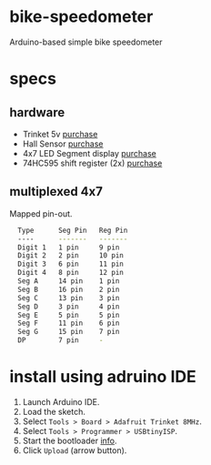 # bike-speedometer
Arduino-based simple bike speedometer

# specs

## hardware

* Trinket 5v [purchase](https://www.adafruit.com/product/1501)
* Hall Sensor [purchase](https://www.amazon.com/New-Hall-Sensor-Module-Arduino/dp/B009M86TFG/ref=sr_1_2?ie=UTF8&qid=1493972745&sr=8-2&keywords=arduino+hall+sensor)
* 4x7 LED Segment display [purchase](https://www.sparkfun.com/products/9481)
* 74HC595 shift register (2x) [purchase](https://www.adafruit.com/product/450)

## multiplexed 4x7

Mapped pin-out.
```sh
  Type      Seg Pin   Reg Pin
  ----      -------   -------
  Digit 1   1 pin     9 pin
  Digit 2   2 pin     10 pin
  Digit 3   6 pin     11 pin
  Digit 4   8 pin     12 pin
  Seg A     14 pin    1 pin
  Seg B     16 pin    2 pin
  Seg C     13 pin    3 pin
  Seg D     3 pin     4 pin
  Seg E     5 pin     5 pin
  Seg F     11 pin    6 pin
  Seg G     15 pin    7 pin
  DP        7 pin     -
```

# install using adruino IDE
1. Launch Arduino IDE.
2. Load the sketch.
3. Select `Tools > Board > Adafruit Trinket 8MHz`.
4. Select `Tools > Programmer > USBtinyISP`.
5. Start the bootloader [info](https://learn.adafruit.com/introducing-trinket/introduction?embeds=allow&view=all#starting-the-bootloader).
6. Click `Upload` (arrow button).
